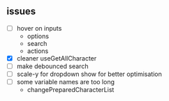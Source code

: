 ## issues
- [ ] hover on inputs
    - options
    - search
    - actions
- [x] cleaner useGetAllCharacter
- [ ] make debounced search
- [ ] scale-y for dropdown show for better optimisation
- [ ] some variable names are too long
    - changePreparedCharacterList
